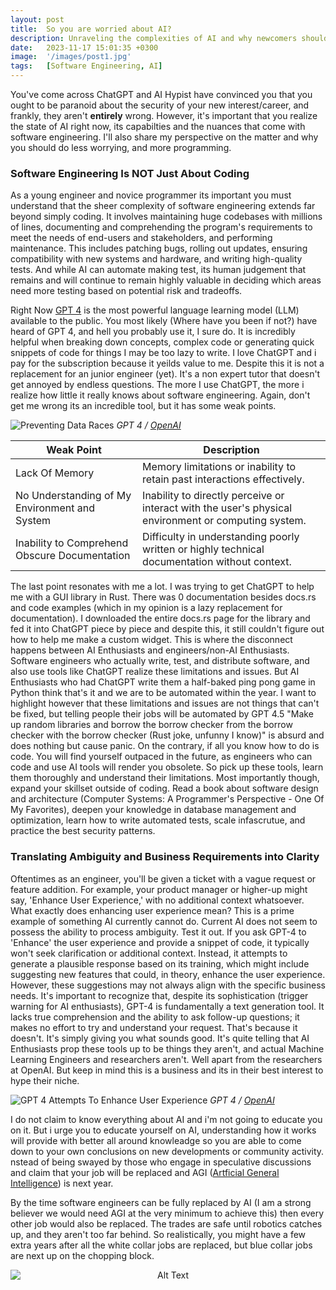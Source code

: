 ```yaml
---
layout: post
title:  So you are worried about AI?
description: Unraveling the complexities of AI and why newcomers should focus less on worrying.
date:   2023-11-17 15:01:35 +0300
image:  '/images/post1.jpg'
tags:   [Software Engineering, AI]
---
```

You've come across ChatGPT and AI Hypist have convinced you that you ought to be paranoid about the security of your new interest/career, and frankly, they aren't **entirely** wrong. However, it's important that you realize the state of AI right now, its capabilties and the nuances that come with software engineering. I'll also share my perspective on the matter and why you should do less worrying, and more programming.



### Software Engineering Is NOT Just About Coding

As a young engineer and novice programmer its important you must understand that the sheer complexity of software engineering extends far beyond simply coding. It involves maintaining huge codebases with millions of lines, documenting and comprehending the program's requirements to meet the needs of end-users and stakeholders, and performing maintenance. This includes patching bugs, rolling out updates, ensuring compatibility with new systems and hardware, and writing high-quality tests. And while AI can automate making test, its human judgement that remains and will continue to remain highly valuable in deciding which areas need more testing based on potential risk and tradeoffs.

Right Now [GPT 4](https://chat.openai.com/) is the most powerful language learning model (LLM) available to the public. You most likely (Where have you been if not?) have heard of GPT 4, and hell you probably use it, I sure do. It is incredibly helpful when breaking down concepts, complex code or generating quick snippets of code for things I may be too lazy to write. I love ChatGPT and i pay for the subscription because it yeilds value to me. Despite this it is not a replacement for an junior engineer (yet). It's a non expert tutor that doesn't get annoyed by endless questions. The more I use ChatGPT, the more i realize how little it really knows about software engineering. Again, don't get me wrong its an incredible tool, but it has some weak points.

![Preventing Data Races]({{site.baseurl}}/images/gpt4ex.png)
*GPT 4 / [OpenAI](https://openai.com/)*

| Weak Point | Description |
|-----------|-------------|
| Lack Of Memory | Memory limitations or inability to retain past interactions effectively. |
| No Understanding of My Environment and System | Inability to directly perceive or interact with the user's physical environment or computing system. |
| Inability to Comprehend Obscure Documentation | Difficulty in understanding poorly written or highly technical documentation without context. |


The last point resonates with me a lot. I was trying to get ChatGPT to help me with a GUI library in Rust. There was 0 documentation besides docs.rs and code examples (which in my opinion is a lazy replacement for documentation). I downloaded the entire docs.rs page for the library and fed it into ChatGPT piece by piece and despite this, it still couldn't figure out how to help me make a custom widget. This is where the disconnect happens between AI Enthusiasts and engineers/non-AI Enthusiasts. Software engineers who actually write, test, and distribute software, and also use tools like ChatGPT realize these limitations and issues. But AI Enthusiasts who had ChatGPT write them a half-baked ping pong game in Python think that's it and we are to be automated within the year. I want to highlight however that these limitations and issues are not things that can't be fixed, but telling people their jobs will be automated by GPT 4.5 "Make up random libraries and borrow the borrow checker from the borrow checker with the borrow checker (Rust joke, unfunny I know)" is absurd and does nothing but cause panic. On the contrary, if all you know how to do is code. You will find yourself outpaced in the future, as engineers who can code and use AI tools will render you obsolete. So pick up these tools, learn them thoroughly and understand their limitations. Most importantly though, expand your skillset outside of coding. Read a book about software design and architecture (Computer Systems: A Programmer's Perspective - One Of My Favorites), deepen your knowledge in database management and optimization, learn how to write automated tests, scale infascrutue, and practice the best security patterns.

### Translating Ambiguity and Business Requirements into Clarity

Oftentimes as an engineer, you'll be given a ticket with a vague request or feature addition. For example, your product manager or higher-up might say, 'Enhance User Experience,' with no additional context whatsoever. What exactly does enhancing user experience mean? This is a prime example of something AI currently cannot do. Current AI does not seem to possess the ability to process ambiguity. Test it out. If you ask GPT-4 to 'Enhance' the user experience and provide a snippet of code, it typically won't seek clarification or additional context. Instead, it attempts to generate a plausible response based on its training, which might include suggesting new features that could, in theory, enhance the user experience. However, these suggestions may not always align with the specific business needs. It's important to recognize that, despite its sophistication (trigger warning for AI enthusiasts), GPT-4 is fundamentally a text generation tool. It lacks true comprehension and the ability to ask follow-up questions; it makes no effort to try and understand your request. That's because it doesn't. It's simply giving you what sounds good. It's quite telling that AI Enthusiasts prop these tools up to be things they aren't, and actual Machine Learning Engineers and researchers aren't. Well apart from the researchers at OpenAI. But keep in mind this is a business and its in their best interest to hype their niche.

![GPT 4 Attempts To Enhance User Experience]({{site.baseurl}}/images/gpt4amb.png)
*GPT 4 / [OpenAI](https://openai.com/)*

I do not claim to know everything about AI and i'm not going to educate you on it. But i urge you to educate yourself on AI, understanding how it works will provide with better all around knowleadge so you are able to come down to your own conclusions on new developments or community activity.  nstead of being swayed by those who engage in speculative discussions and claim that your job will be replaced and AGI ([Artficial General Intelligence](https://en.wikipedia.org/wiki/Artificial_general_intelligence)) is next year.

By the time software engineers can be fully replaced by AI (I am a strong believer we would need AGI at the very minimum to achieve this) then every other job would also be replaced. The trades are safe until robotics catches up, and they aren't too far behind. So realistically, you might have a few extra years after all the white collar jobs are replaced, but blue collar jobs are next up on the chopping block.

<div style="text-align:center;">
  <img src="https://2.bp.blogspot.com/-ztv8BcdPQpI/WEqOPjy_CmI/AAAAAAAEup8/e35JaOBGUwst6W50I1MC5UIzkH0qT2hHwCLcB/s1600/AW328916_02.gif" alt="Alt Text" style="display:block; margin:auto;" loop=infinite>
</div>
